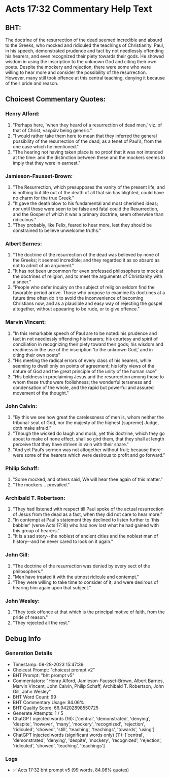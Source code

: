 # Acts 17:32 Commentary Help Text

## BHT:
The doctrine of the resurrection of the dead seemed incredible and absurd to the Greeks, who mocked and ridiculed the teachings of Christianity. Paul, in his speech, demonstrated prudence and tact by not needlessly offending his hearers, and even recognized their piety towards their gods. He showed wisdom in using the inscription to the unknown God and citing their own poets. Despite the mockery and rejection, there were some who were willing to hear more and consider the possibility of the resurrection. However, many still took offence at this central teaching, denying it because of their pride and reason.

## Choicest Commentary Quotes:
### Henry Alford:
1. "Perhaps here, 'when they heard of a resurrection of dead men,' viz. of that of Christ, νεκρῶν being generic."
2. "I would rather take them here to mean that they inferred the general possibility of the resurrection of the dead, as a tenet of Paul’s, from the one case which he mentioned."
3. "The hearing not having taken place is no proof that it was not intended at the time: and the distinction between these and the mockers seems to imply that they were in earnest."

### Jamieson-Fausset-Brown:
1. "The Resurrection, which presupposes the vanity of the present life, and is nothing but life out of the death of all that sin has blighted, could have no charm for the true Greek."
2. "It gave the death blow to his fundamental and most cherished ideas; nor until these were seen to be false and fatal could the Resurrection, and the Gospel of which it was a primary doctrine, seem otherwise than ridiculous."
3. "They probably, like Felix, feared to hear more, lest they should be constrained to believe unwelcome truths."

### Albert Barnes:
1. "The doctrine of the resurrection of the dead was believed by none of the Greeks; it seemed incredible; and they regarded it as so absurd as not to admit of an argument."
2. "It has not been uncommon for even professed philosophers to mock at the doctrines of religion, and to meet the arguments of Christianity with a sneer."
3. "People who defer inquiry on the subject of religion seldom find the favorable period arrive. Those who propose to examine its doctrines at a future time often do it to avoid the inconvenience of becoming Christians now, and as a plausible and easy way of rejecting the gospel altogether, without appearing to be rude, or to give offence."

### Marvin Vincent:
1. "In this remarkable speech of Paul are to be noted: his prudence and tact in not needlessly offending his hearers; his courtesy and spirit of conciliation in recognizing their piety toward their gods; his wisdom and readiness in the use of the inscription 'to the unknown God,' and in citing their own poets" 
2. "His meeting the radical errors of every class of his hearers, while seeming to dwell only on points of agreement; his lofty views of the nature of God and the great principle of the unity of the human race"
3. "His boldness in proclaiming Jesus and the resurrection among those to whom these truths were foolishness; the wonderful terseness and condensation of the whole, and the rapid but powerful and assured movement of the thought."

### John Calvin:
1. "By this we see how great the carelessness of men is, whom neither the tribunal-seat of God, nor the majesty of the highest [supreme] Judge, doth make afraid."
2. "Though the wicked do laugh and mock, yet this doctrine, which they go about to make of none effect, shall so gird them, that they shall at length perceive that they have striven in vain with their snare."
3. "And yet Paul’s sermon was not altogether without fruit; because there were some of the hearers which were desirous to profit and go forward."

### Philip Schaff:
1. "Some mocked, and others said, We will hear thee again of this matter." 
2. "The mockers... prevailed."

### Archibald T. Robertson:
1. "They had listened with respect till Paul spoke of the actual resurrection of Jesus from the dead as a fact, when they did not care to hear more."
2. "In contempt at Paul's statement they declined to listen further to 'this babbler' (verse Acts 17:18) who had now lost what he had gained with this group of hearers."
3. "It is a sad story--the noblest of ancient cities and the noblest man of history--and he never cared to look on it again."

### John Gill:
1. "The doctrine of the resurrection was denied by every sect of the philosophers."
2. "Men have treated it with the utmost ridicule and contempt."
3. "They were willing to take time to consider of it; and were desirous of hearing him again upon that subject."

### John Wesley:
1. "They took offence at that which is the principal motive of faith, from the pride of reason."
2. "They rejected all the rest."


## Debug Info
### Generation Details
- Timestamp: 09-28-2023 15:47:39
- Choicest Prompt: "choicest prompt v2"
- BHT Prompt: "bht prompt v5"
- Commentators: "Henry Alford, Jamieson-Fausset-Brown, Albert Barnes, Marvin Vincent, John Calvin, Philip Schaff, Archibald T. Robertson, John Gill, John Wesley"
- BHT Word Count: 99
- BHT Commentary Usage: 84.06%
- BHT Quality Score: 66.94202898550725
- Generate Attempts: 1 / 5
- ChatGPT injected words (16):
	['central', 'demonstrated', 'denying', 'despite', 'however', 'many', 'mockery', 'recognized', 'rejection', 'ridiculed', 'showed', 'still', 'teaching', 'teachings', 'towards', 'using']
- ChatGPT injected words (significant words only) (11):
	['central', 'demonstrated', 'denying', 'despite', 'mockery', 'recognized', 'rejection', 'ridiculed', 'showed', 'teaching', 'teachings']

### Logs
- ✅ Acts 17:32 bht prompt v5 (99 words, 84.06% quotes)